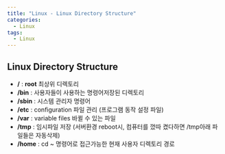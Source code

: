 ```yaml
---
title: "Linux - Linux Directory Structure"
categories:
  - Linux
tags:
  - Linux
---
```


## Linux Directory Structure

- **/** : **root** 최상위 디렉토리
- **/bin** : 사용자들이 사용하는 명령어저장된 디렉토리
- **/sbin** : 시스템 관리자 명령어
- **/etc** : configuration 파일 관리 (프로그램 동작 설정 파일)
- **/var** : variable files 바뀔 수 있는 파일
- **/tmp** : 임시파일 저장 (서버환경 reboot시, 컴퓨터를 껐따 켰다하면 /tmp아래 파일들은 자동삭제)
- **/home** : cd ~ 명령어로 접근가능한 현재 사용자 디렉토리 경로

